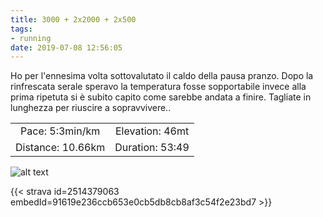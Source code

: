 ```yaml
---
title: 3000 + 2x2000 + 2x500
tags:
- running
date: 2019-07-08 12:56:05
---
```

Ho per l'ennesima volta sottovalutato il caldo della pausa pranzo. Dopo la rinfrescata serale speravo la temperatura fosse sopportabile invece alla prima ripetuta si è subito capito come sarebbe andata a finire.
Tagliate in lunghezza per riuscire a sopravvivere..

| | |
| :-: | :-: |
| Pace: 5:3min/km | Elevation: 46mt |
| Distance: 10.66km | Duration: 53:49 |



![alt text](/images/2019/20190708-activity-map.png "map")


{{< strava id=2514379063 embedId=91619e236ccb653e0cb5db8cb8af3c54f2e23bd7 >}}
